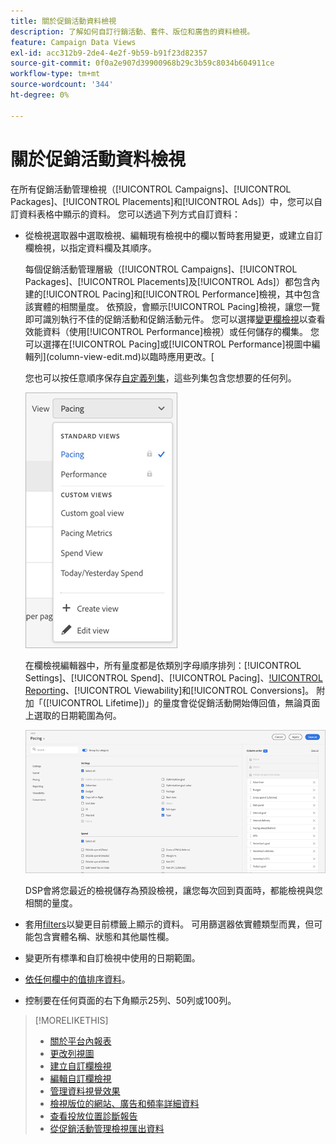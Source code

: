 ```yaml
---
title: 關於促銷活動資料檢視
description: 了解如何自訂行銷活動、套件、版位和廣告的資料檢視。
feature: Campaign Data Views
exl-id: acc312b9-2de4-4e2f-9b59-b91f23d82357
source-git-commit: 0f0a2e907d39900968b29c3b59c8034b604911ce
workflow-type: tm+mt
source-wordcount: '344'
ht-degree: 0%

---
```


# 關於促銷活動資料檢視

在所有促銷活動管理檢視（[!UICONTROL Campaigns]、[!UICONTROL Packages]、[!UICONTROL Placements]和[!UICONTROL Ads]）中，您可以自訂資料表格中顯示的資料。 您可以透過下列方式自訂資料：

* 從檢視選取器中選取檢視、編輯現有檢視中的欄以暫時套用變更，或建立自訂欄檢視，以指定資料欄及其順序。

   每個促銷活動管理層級（[!UICONTROL Campaigns]、[!UICONTROL Packages]、[!UICONTROL Placements]及[!UICONTROL Ads]）都包含內建的[!UICONTROL Pacing]和[!UICONTROL Performance]檢視，其中包含該實體的相關量度。 依預設，會顯示[!UICONTROL Pacing]檢視，讓您一覽即可識別執行不佳的促銷活動和促銷活動元件。 您可以選擇[變更欄檢視](column-view-change.md)以查看效能資料（使用[!UICONTROL Performance]檢視）或任何儲存的欄集。 您可以選擇在[!UICONTROL Pacing]或[!UICONTROL Performance]視圖中編輯列](column-view-edit.md)以臨時應用更改。[

   您也可以按任意順序保存[自定義列集](column-view-create.md)，這些列集包含您想要的任何列。

   ![欄檢視選取器](/help/dsp/assets/column-view-selector.png)

   在欄檢視編輯器中，所有量度都是依類別字母順序排列：[!UICONTROL Settings]、[!UICONTROL Spend]、[!UICONTROL Pacing]、[!UICONTROL Reporting](DSP追蹤的標準量度)、[!UICONTROL Viewability]和[!UICONTROL Conversions]。 附加「([!UICONTROL Lifetime])」的量度會從促銷活動開始傳回值，無論頁面上選取的日期範圍為何。

   ![欄檢視編輯器](/help/dsp/assets/column-view-editor.png)

   DSP會將您最近的檢視儲存為預設檢視，讓您每次回到頁面時，都能檢視與您相關的量度。

* 套用[filters](campaign-data-filter.md)以變更目前標籤上顯示的資料。 可用篩選器依實體類型而異，但可能包含實體名稱、狀態和其他屬性欄。

* 變更所有標準和自訂檢視中使用的日期範圍。

* [依任何欄中的值排序資料](campaign-data-sort.md)。

* 控制要在任何頁面的右下角顯示25列、50列或100列。

>[!MORELIKETHIS]
>
>* [關於平台內報表](campaign-reports-about.md)
>* [更改列視圖](column-view-change.md)
>* [建立自訂欄檢視](column-view-create.md)
>* [編輯自訂欄檢視](column-view-edit.md)
>* [管理資料視覺效果](campaign-data-visualization-manage.md)
>* [檢視版位的網站、廣告和頻率詳細資料](placement-details-view.md)
>* [查看投放位置診斷報告](placement-diagnostics.md)
>* [從促銷活動管理檢視匯出資料](campaign-export-data.md)

